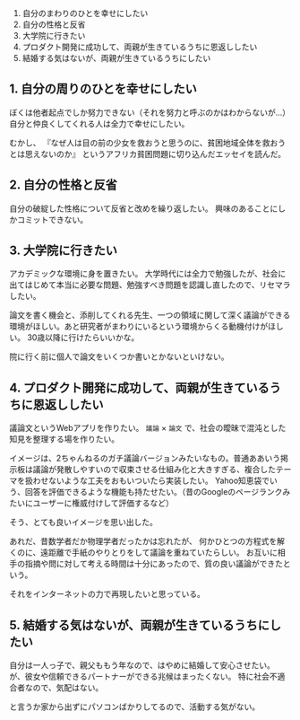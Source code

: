 1. 自分のまわりのひとを幸せにしたい 
2. 自分の性格と反省
3. 大学院に行きたい
4. プロダクト開発に成功して、両親が生きているうちに恩返ししたい
5. 結婚する気はないが、両親が生きているうちにしたい

## 1. 自分の周りのひとを幸せにしたい

ぼくは他者起点でしか努力できない（それを努力と呼ぶのかはわからないが...）
自分と仲良くしてくれる人は全力で幸せにしたい。

むかし、
『なぜ人は目の前の少女を救おうと思うのに、貧困地域全体を救おうとは思えないのか』
というアフリカ貧困問題に切り込んだエッセイを読んだ。


## 2. 自分の性格と反省

自分の破綻した性格について反省と改めを繰り返したい。
興味のあることにしかコミットできない。

## 3. 大学院に行きたい

アカデミックな環境に身を置きたい。
大学時代には全力で勉強したが、社会に出てはじめて本当に必要な問題、勉強すべき問題を認識し直したので、リセマラしたい。

論文を書く機会と、添削してくれる先生、一つの領域に関して深く議論ができる環境がほしい。あと研究者がまわりにいるという環境からくる動機付けがほしい。
30歳以降に行けたらいいかな。

院に行く前に個人で論文をいくつか書いとかないといけない。

## 4. プロダクト開発に成功して、両親が生きているうちに恩返ししたい

議論文というWebアプリを作りたい。
`議論` × `論文` で、社会の曖昧で混沌とした知見を整理する場を作りたい。

イメージは、2ちゃんねるのガチ議論バージョンみたいなもの。普通ああいう掲示板は議論が発散しやすいので収束させる仕組み化と大きすぎる、複合したテーマを扱わせないような工夫をおもいついたら実装したい。
Yahoo知恵袋でいう、回答を評価できるような機能も持たせたい。（昔のGoogleのページランクみたいにユーザーに権威付けして評価するなど）

そう、とても良いイメージを思い出した。

あれだ、昔数学者だか物理学者だったかは忘れたが、
何かひとつの方程式を解くのに、遠距離で手紙のやりとりをして議論を重ねていたらしい。
お互いに相手の指摘や問に対して考える時間は十分にあったので、質の良い議論ができたという。

それをインターネットの力で再現したいと思っている。



## 5. 結婚する気はないが、両親が生きているうちにしたい

自分は一人っ子で、親父ももう年なので、はやめに結婚して安心させたい。
が、彼女や信頼できるパートナーができる兆候はまったくない。
特に社会不適合者なので、気配はない。

と言うか家から出ずにパソコンばかりしてるので、活動する気がない。